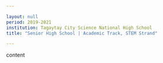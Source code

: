 ```yaml
---

layout: null 
period: 2019-2021 
institution: Tagaytay City Science National High School
title: "Senior High School | Academic Track, STEM Strand"

---
```


content
